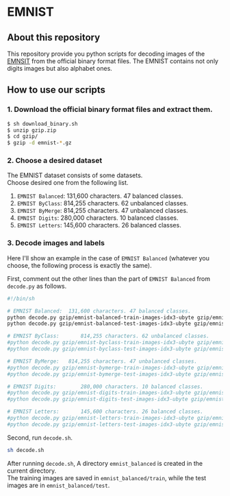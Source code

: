# EMNIST

## About this repository

This repository provide you python scripts for decoding images
of the [EMNSIT](https://www.nist.gov/itl/iad/image-group/emnist-dataset) from the official binary format files.
The EMNIST contains not only digits images but also alphabet ones.

## How to use our scripts

### 1. Download the official binary format files and extract them.

```bash
$ sh download_binary.sh
$ unzip gzip.zip
$ cd gzip/
$ gzip -d emnist-*.gz
```

### 2. Choose a desired dataset

The EMNIST dataset consists of some datasets.  
Choose desired one from the following list.  

1. `EMNIST Balanced`:	131,600 characters. 47 balanced classes.
2. `EMNIST ByClass`:		814,255 characters. 62 unbalanced classes.
3. `EMNIST ByMerge`: 	814,255 characters. 47 unbalanced classes.
4. `EMNIST Digits`:		280,000 characters. 10 balanced classes.
5. `EMNIST Letters`:		145,600 characters. 26 balanced classes.

### 3. Decode images and labels

Here I'll show an example in the case of `EMNIST Balanced` (whatever you choose, the following process is exactly the same).  

First, comment out the other lines than the part of `EMNIST Balanced` from `decode.py` as follows.

```bash
#!/bin/sh

# EMNIST Balanced:	131,600 characters. 47 balanced classes.
python decode.py gzip/emnist-balanced-train-images-idx3-ubyte gzip/emnist-balanced-train-labels-idx1-ubyte gzip/emnist-balanced-mapping.txt ./emnist_balanced/train
python decode.py gzip/emnist-balanced-test-images-idx3-ubyte gzip/emnist-balanced-test-labels-idx1-ubyte gzip/emnist-balanced-mapping.txt ./emnist_balanced/test

# EMNIST ByClass:		814,255 characters. 62 unbalanced classes.
#python decode.py gzip/emnist-byclass-train-images-idx3-ubyte gzip/emnist-byclass-train-labels-idx1-ubyte gzip/emnist-byclass-mapping.txt ./emnist_byclass/train
#python decode.py gzip/emnist-byclass-test-images-idx3-ubyte gzip/emnist-byclass-test-labels-idx1-ubyte gzip/emnist-byclass-mapping.txt ./emnist_byclass/test

# EMNIST ByMerge: 	814,255 characters. 47 unbalanced classes.
#python decode.py gzip/emnist-bymerge-train-images-idx3-ubyte gzip/emnist-bymerge-train-labels-idx1-ubyte gzip/emnist-bymerge-mapping.txt ./emnist_bymerge/train
#python decode.py gzip/emnist-bymerge-test-images-idx3-ubyte gzip/emnist-bymerge-test-labels-idx1-ubyte gzip/emnist-bymerge-mapping.txt ./emnist_bymerge/test

# EMNIST Digits:		280,000 characters. 10 balanced classes.
#python decode.py gzip/emnist-digits-train-images-idx3-ubyte gzip/emnist-digits-train-labels-idx1-ubyte gzip/emnist-digits-mapping.txt ./emnist_digits/train
#python decode.py gzip/emnist-digits-test-images-idx3-ubyte gzip/emnist-digits-test-labels-idx1-ubyte gzip/emnist-digits-mapping.txt ./emnist_digits/test

# EMNIST Letters:		145,600 characters. 26 balanced classes.
#python decode.py gzip/emnist-letters-train-images-idx3-ubyte gzip/emnist-letters-train-labels-idx1-ubyte gzip/emnist-letters-mapping.txt ./emnist_letters/train
#python decode.py gzip/emnist-letters-test-images-idx3-ubyte gzip/emnist-letters-test-labels-idx1-ubyte gzip/emnist-letters-mapping.txt ./emnist_letters/test
```

Second, run `decode.sh`.

```bash
sh decode.sh
```

After running `decode.sh`, A directory `emnist_balanced` is created in the current directory.  
The training images are saved in `emnist_balanced/train`, while the test images are in `emnist_balanced/test`.
```
